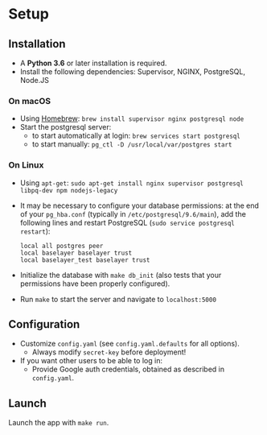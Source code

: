 # Setup

## Installation

- A **Python 3.6** or later installation is required.
- Install the following dependencies: Supervisor, NGINX, PostgreSQL, Node.JS

### On macOS

- Using [Homebrew](http://brew.sh/): `brew install supervisor nginx postgresql node`
- Start the postgresql server:
  - to start automatically at login: `brew services start postgresql`
  - to start manually: `pg_ctl -D /usr/local/var/postgres start`

### On Linux

- Using `apt-get`:
  `sudo apt-get install nginx supervisor postgresql libpq-dev npm nodejs-legacy`
- It may be necessary to configure your database permissions: at
  the end of your `pg_hba.conf` (typically in `/etc/postgresql/9.6/main`),
  add the following lines and restart PostgreSQL
  (`sudo service postgresql restart`):
  ```
  local all postgres peer
  local baselayer baselayer trust
  local baselayer_test baselayer trust
  ```

- Initialize the database with `make db_init` (also tests that your
  permissions have been properly configured).

- Run `make` to start the server and navigate to `localhost:5000`

## Configuration

- Customize `config.yaml` (see `config.yaml.defaults` for all options).
  - Always modify `secret-key` before deployment!
- If you want other users to be able to log in:
  - Provide Google auth credentials, obtained as described in `config.yaml`.

## Launch

Launch the app with `make run`.
